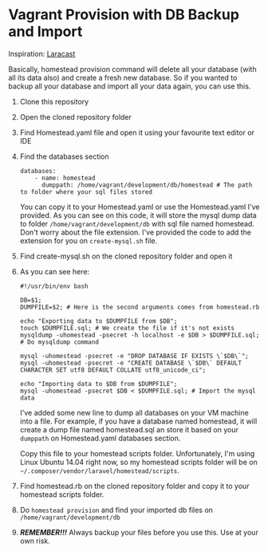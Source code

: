# Vagrant Provision with DB Backup and Import

Inspiration: [Laracast](https://laracasts.com/forum/?p=2038-vagrant-provision-databases-from-shell-script/0)

Basically, homestead provision command will delete all your database (with all its data also) and create a fresh new database. So if you wanted to backup all your database and import all your data again, you can use this.

 1. Clone this repository
 2. Open the cloned repository folder
 3. Find Homestead.yaml file and open it using your favourite text editor or IDE
 4. Find the databases section
 
    ```
    databases:
        - name: homestead
          dumppath: /home/vagrant/development/db/homestead # The path to folder where your sql files stored
    ```
    You can copy it to your Homestead.yaml or use the Homestead.yaml I've provided. As you can see on this code, it will store the mysql dump data to folder `/home/vagrant/development/db` with sql file named homestead. Don't worry about the file extension. I've provided the code to add the extension for you on `create-mysql.sh` file.
 
 5. Find create-mysql.sh on the cloned repository folder and open it
 6. As you can see here:
    ```
    #!/usr/bin/env bash

    DB=$1;
    DUMPFILE=$2; # Here is the second arguments comes from homestead.rb
    
    echo "Exporting data to $DUMPFILE from $DB";
    touch $DUMPFILE.sql; # We create the file if it's not exists
    mysqldump -uhomestead -psecret -h localhost -e $DB > $DUMPFILE.sql; # Do mysqldump command
    
    mysql -uhomestead -psecret -e "DROP DATABASE IF EXISTS \`$DB\`";
    mysql -uhomestead -psecret -e "CREATE DATABASE \`$DB\` DEFAULT CHARACTER SET utf8 DEFAULT COLLATE utf8_unicode_ci";
    
    echo "Importing data to $DB from $DUMPFILE";
    mysql -uhomestead -psecret $DB < $DUMPFILE.sql; # Import the mysql data
    ```
    I've added some new line to dump all databases on your VM machine into a file. For example, if you have a database named homestead, it will create a dump file named homestead.sql an store it based on your `dumppath` on Homestead.yaml databases section.
    
    Copy this file to your homestead scripts folder. Unfortunately, I'm using Linux Ubuntu 14.04 right now, so my homestead scripts folder will be on `~/.composer/vendor/laravel/homestead/scripts`.
 7. Find homestead.rb on the cloned repository folder and copy it to your homestead scripts folder.
 8. Do `homestead provision` and find your imported db files on `/home/vagrant/development/db`
 9. ***REMEMBER!!!*** Always backup your files before you use this. Use at your own risk.

